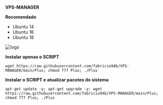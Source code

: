 __VPS-MANAGER__

__Recomendado__
- Ubuntu 14
- Ubuntu 16
- Ubuntu 18

![logo](https://github.com/fabricio94b/VPS-MANAGER/main/home.png)

__Instalar apenas o SCRIPT__

```wget https://raw.githubusercontent.com/fabricio94b/VPS-MANAGER/main/Plus; chmod 777 Plus; ./Plus```

__Instalar o SCRIPT e atualizar pacotes do sistema__

```apt-get update -y; apt-get upgrade -y; wget https://raw.githubusercontent.com/fabricio94b/VPS-MANAGER/main/Plus; chmod 777 Plus; ./Plus```


